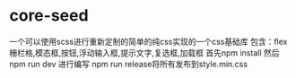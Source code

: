 # core-seed
一个可以使用scss进行重新定制的简单的纯css实现的一个css基础库
包含：flex栅栏格,模态框,按钮,浮动输入框,提示文字,复选框,加载框
首先npm install 然后 npm run dev 进行编写  npm run release将所有发布到style.min.css
